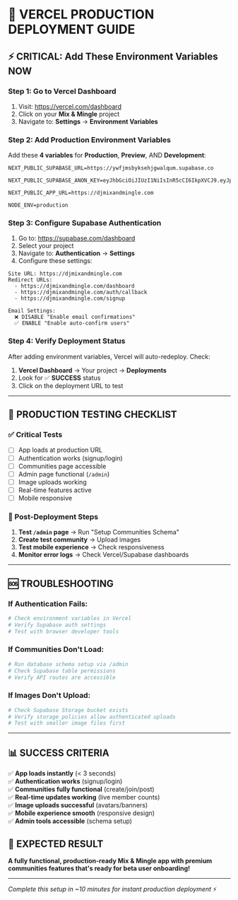 # 🚀 VERCEL PRODUCTION DEPLOYMENT GUIDE

## ⚡ CRITICAL: Add These Environment Variables NOW

### Step 1: Go to Vercel Dashboard

1. Visit: https://vercel.com/dashboard
2. Click on your **Mix & Mingle** project
3. Navigate to: **Settings** → **Environment Variables**

### Step 2: Add Production Environment Variables

Add these **4 variables** for **Production**, **Preview**, AND **Development**:

```env
NEXT_PUBLIC_SUPABASE_URL=https://ywfjmsbyksehjgwalqum.supabase.co

NEXT_PUBLIC_SUPABASE_ANON_KEY=eyJhbGciOiJIUzI1NiIsInR5cCI6IkpXVCJ9.eyJpc3MiOiJzdXBhYmFzZSIsInJlZiI6Inl3Zmptc2J5a3NlaGpnd2FscXVtIiwicm9sZSI6ImFub24iLCJpYXQiOjE3NDczMzIwNjgsImV4cCI6MjA2MjkwODA2OH0.fXx5d7iRXgpJDB_jAKgtRa2pVoAPBHU9Rly0T14HsVs

NEXT_PUBLIC_APP_URL=https://djmixandmingle.com

NODE_ENV=production
```

### Step 3: Configure Supabase Authentication

1. Go to: https://supabase.com/dashboard
2. Select your project
3. Navigate to: **Authentication** → **Settings**
4. Configure these settings:

```
Site URL: https://djmixandmingle.com
Redirect URLs:
  - https://djmixandmingle.com/dashboard
  - https://djmixandmingle.com/auth/callback
  - https://djmixandmingle.com/signup

Email Settings:
  ❌ DISABLE "Enable email confirmations"
  ✅ ENABLE "Enable auto-confirm users"
```

### Step 4: Verify Deployment Status

After adding environment variables, Vercel will auto-redeploy. Check:

1. **Vercel Dashboard** → Your project → **Deployments**
2. Look for ✅ **SUCCESS** status
3. Click on the deployment URL to test

---

## 🧪 PRODUCTION TESTING CHECKLIST

### ✅ Critical Tests

- [ ] App loads at production URL
- [ ] Authentication works (signup/login)
- [ ] Communities page accessible
- [ ] Admin page functional (`/admin`)
- [ ] Image uploads working
- [ ] Real-time features active
- [ ] Mobile responsive

### 🚀 Post-Deployment Steps

1. **Test `/admin` page** → Run "Setup Communities Schema"
2. **Create test community** → Upload images
3. **Test mobile experience** → Check responsiveness
4. **Monitor error logs** → Check Vercel/Supabase dashboards

---

## 🆘 TROUBLESHOOTING

### If Authentication Fails:

```bash
# Check environment variables in Vercel
# Verify Supabase auth settings
# Test with browser developer tools
```

### If Communities Don't Load:

```bash
# Run database schema setup via /admin
# Check Supabase table permissions
# Verify API routes are accessible
```

### If Images Don't Upload:

```bash
# Check Supabase Storage bucket exists
# Verify storage policies allow authenticated uploads
# Test with smaller image files first
```

---

## 📊 SUCCESS CRITERIA

✅ **App loads instantly** (< 3 seconds)  
✅ **Authentication works** (signup/login)  
✅ **Communities fully functional** (create/join/post)  
✅ **Real-time updates working** (live member counts)  
✅ **Image uploads successful** (avatars/banners)  
✅ **Mobile experience smooth** (responsive design)  
✅ **Admin tools accessible** (schema setup)

## 🎯 EXPECTED RESULT

**A fully functional, production-ready Mix & Mingle app with premium communities features that's ready for beta user onboarding!**

---

_Complete this setup in ~10 minutes for instant production deployment_ ⚡
